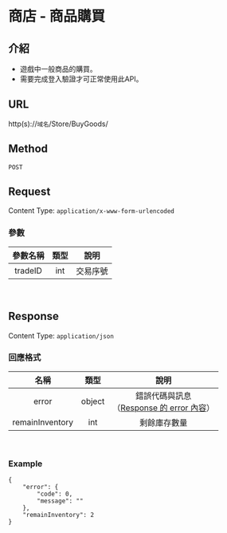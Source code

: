# 商店 - 商品購買

## 介紹

- 遊戲中一般商品的購買。
- 需要完成登入驗證才可正常使用此API。

## URL

http(s)://`域名`/Store/BuyGoods/

## Method

`POST`

## Request

Content Type: `application/x-www-form-urlencoded`

### 參數

| 參數名稱 | 類型 | 說明 |
|:-:|:-:|:-:|
| tradeID | int |  交易序號 |
<br>

## Response

Content Type: `application/json`

### 回應格式

| 名稱 | 類型 | 說明 |
|:-:|:-:|:-:|
| error | object | 錯誤代碼與訊息<br>（[Response 的 error 內容](../response.md#error)） |
| remainInventory | int | 剩餘庫存數量 |
<br>

### Example

	{
		"error": {
			"code": 0,
			"message": ""
		},
		"remainInventory": 2
	}